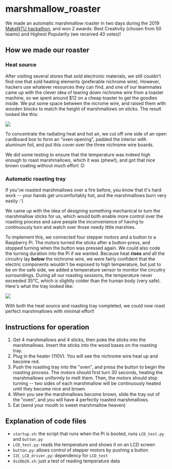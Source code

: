 # marshmallow_roaster

We made an automatic marshmallow roaster in two days during the 2019 [MakeNTU hackathon](https://www.facebook.com/makentu.ntuee/), and won 2 awards: Best Creativity (chosen from 50 teams) and Highest Popularity (we received 40 votes)!

## How we made our roaster

### Heat source
After visiting several stores that sold electronic materials, we still couldn't find one that sold heating elements (preferable nichrome wire). However, hackers use whatever resources they can find, and one of our teammates came up with the clever idea of tearing down nichrome wire from a toaster machine, so we spent around $12 on a cheap toaster to get the goodies inside. We put some space between the nicrome wire, and raised them with wooden blocks to match the height of marshmallows on sticks. The result looked like this:

![](https://i.imgur.com/WkXyGBB.jpg)

To concentrate the radiating heat and hot air, we cut off one side of an open cardboard box to form an "oven opening", padded the interior with aluminum foil, and put this cover over the three nichrome wire boards.

We did some testing to ensure that the temperature was indeed high enough to roast marshmallows, which it was (phew!), and got that nice brown coating without much effort :D

### Automatic roasting tray

If you've roasted marshmallows over a fire before, you know that it's hard work -- your hands get uncomfortably hot, and the marshmallows burn very easily :'( 

We came up with the idea of designing something mechanical to turn the marshmallow sticks for us, which would both enable more control over the roasting process and save people the inconvenience of having to continuously turn and watch over those needy little marshies.

To implement this, we connected four stepper motors and a button to a Raspberry Pi. The motors turned the sticks after a button-press, and stopped turning when the button was pressed again. We could also code the turning duration into the Pi if we wanted. Because heat **rises** and all the circuitry lay **below** the nichrome wire, we were fairly confident that the electric components wouldn't be exposed to high temperature, but just to be on the safe side, we added a temperature sensor to monitor the circuitry surroundings. During all our roasting sessions, the temperature never exceeded 35&deg;C, which is slightly colder than the human body (very safe). Here's what the tray looked like:

![](https://i.imgur.com/Vi2rhvW.jpg)

With both the heat source and roasting tray completed, we could now roast perfect marshmallows with minimal effort!

## Instructions for operation
1. Get 4 marshmallows and 4 sticks, then poke the sticks into the marshmallows. Insert the sticks into the wood bases on the roasting tray.
2. Plug in the heater (110V). You will see the nichrome wire heat up and become red.
3. Push the roasting tray into the "oven", and press the button to begin the roasting process. The motors should first turn 30 seconds, heating the marshmallows uniformly to melt them. Then, the motors should stop turning -- two sides of each marshmallow will be continuously heated until they become nice and brown.
4. When you see the marshmallows become brown, slide the tray out of the "oven", and you will have 4 perfectly roasted marshmallows.
5. Eat (send your mouth to sweet marshmallow heaven)

## Explanation of code files

* `startup.sh`: the script that runs when the Pi is booted, runs `LCD_test.py` and `button.py`
* `LCD_test.py`: reads the temperature and shows it on an LCD screen
* `button.py`: allows control of stepper motors by pushing a button
* `I2C_LCD_driver.py`: dependency for `LCD_test`
* `ds18b20.sh`: just a test of reading temperature data
